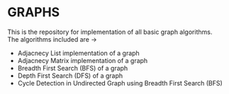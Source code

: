 # GRAPHS
This is the repository for implementation of all basic graph algorithms.<br>
The algorithms included are ->
- Adjacnecy List implementation of a graph
- Adjacnecy Matrix implementation of a graph
- Breadth First Search (BFS) of a graph
- Depth First Search (DFS) of a graph
- Cycle Detection in Undirected Graph using Breadth First Search (BFS)
